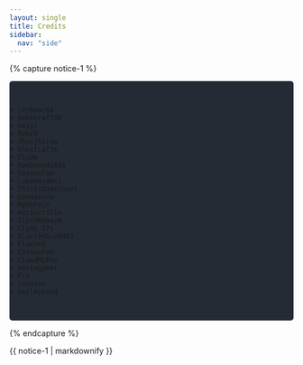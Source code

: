 ```yaml
---
layout: single
title: Credits
sidebar:
  nav: "side"
---
```


{% capture notice-1 %}<pre style="background-color: #252b35;border-radius: 5px;">

    + jerbear64
    + pokecraft98
    + emiyl
    + Robz8
    + Jhynjhiruu
    + GhostLatte
    + Clyde
    + HamBone41801
    + CatmanFan
    + LukeHasAWii
    + ThisIsDaAccount
    + pandavova
    + MyDePain
    + Hectortillo
    + TipsPROmayB
    + Clyde_271
    + BlastedGuy9905
    + Flashed
    + CatmanFan
    + CloudMcFox
    + mariogamer
    + Fra
    + takusan
    + smileyhead

</pre>{% endcapture %}

<div class="notice--info">{{ notice-1 | markdownify }}</div>
